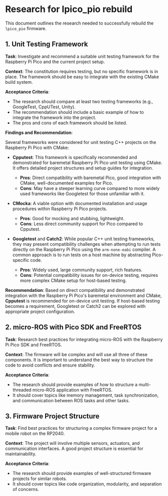 # Research for lpico_pio rebuild

This document outlines the research needed to successfully rebuild the `lpico_pio` firmware.

## 1. Unit Testing Framework

**Task**: Investigate and recommend a suitable unit testing framework for the Raspberry Pi Pico and the current project setup.

**Context**: The constitution requires testing, but no specific framework is in place. The framework should be easy to integrate with the existing CMake build system.

**Acceptance Criteria**:
- The research should compare at least two testing frameworks (e.g., GoogleTest, CppUTest, Unity).
- The recommendation should include a basic example of how to integrate the framework into the project.
- The pros and cons of each framework should be listed.

**Findings and Recommendation**:

Several frameworks were considered for unit testing C++ projects on the Raspberry Pi Pico with CMake:

-   **Cpputest**: This framework is specifically recommended and demonstrated for baremetal Raspberry Pi Pico unit testing using CMake. It offers detailed project structures and setup guides for integration.
    -   **Pros**: Direct compatibility with baremetal Pico, good integration with CMake, well-documented examples for Pico.
    -   **Cons**: May have a steeper learning curve compared to more widely used frameworks like Googletest for those unfamiliar with it.

-   **CMocka**: A viable option with documented installation and usage procedures within Raspberry Pi Pico projects.
    -   **Pros**: Good for mocking and stubbing, lightweight.
    -   **Cons**: Less direct community support for Pico compared to Cpputest.

-   **Googletest** and **Catch2**: While popular C++ unit testing frameworks, they may present compatibility challenges when attempting to run tests directly on the Raspberry Pi Pico using the `arm-none-eabi` compiler. A common approach is to run tests on a host machine by abstracting Pico-specific code.
    -   **Pros**: Widely used, large community support, rich features.
    -   **Cons**: Potential compatibility issues for on-device testing, requires more complex CMake setup for host-based testing.

**Recommendation**: Based on direct compatibility and demonstrated integration with the Raspberry Pi Pico's baremetal environment and CMake, **Cpputest** is recommended for on-device unit testing. If host-based testing becomes a requirement, Googletest or Catch2 can be explored with appropriate project configuration.

## 2. micro-ROS with Pico SDK and FreeRTOS

**Task**: Research best practices for integrating micro-ROS with the Raspberry Pi Pico SDK and FreeRTOS.

**Context**: The firmware will be complex and will use all three of these components. It is important to understand the best way to structure the code to avoid conflicts and ensure stability.

**Acceptance Criteria**:
- The research should provide examples of how to structure a multi-threaded micro-ROS application with FreeRTOS.
- It should cover topics like memory management, task synchronization, and communication between ROS tasks and other tasks.

## 3. Firmware Project Structure

**Task**: Find best practices for structuring a complex firmware project for a mobile robot on the RP2040.

**Context**: The project will involve multiple sensors, actuators, and communication interfaces. A good project structure is essential for maintainability.

**Acceptance Criteria**:
- The research should provide examples of well-structured firmware projects for similar robots.
- It should cover topics like code organization, modularity, and separation of concerns.